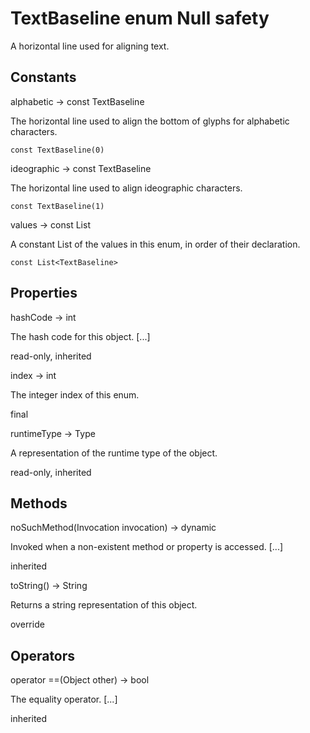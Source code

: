 # TextBaseline enum Null safety #

A horizontal line used for aligning text.

## Constants ##

alphabetic → const TextBaseline

The horizontal line used to align the bottom of glyphs for alphabetic characters.

`const TextBaseline(0)`

ideographic → const TextBaseline

The horizontal line used to align ideographic characters.

`const TextBaseline(1)`

values → const List<TextBaseline>

A constant List of the values in this enum, in order of their declaration.

`const List<TextBaseline>`

## Properties ##

hashCode → int

The hash code for this object. \[...\]

read-only, inherited

index → int

The integer index of this enum.

final

runtimeType → Type

A representation of the runtime type of the object.

read-only, inherited

## Methods ##

noSuchMethod(Invocation invocation) → dynamic

Invoked when a non-existent method or property is accessed. \[...\]

inherited

toString() → String

Returns a string representation of this object.

override

## Operators ##

operator ==(Object other) → bool

The equality operator. \[...\]

inherited